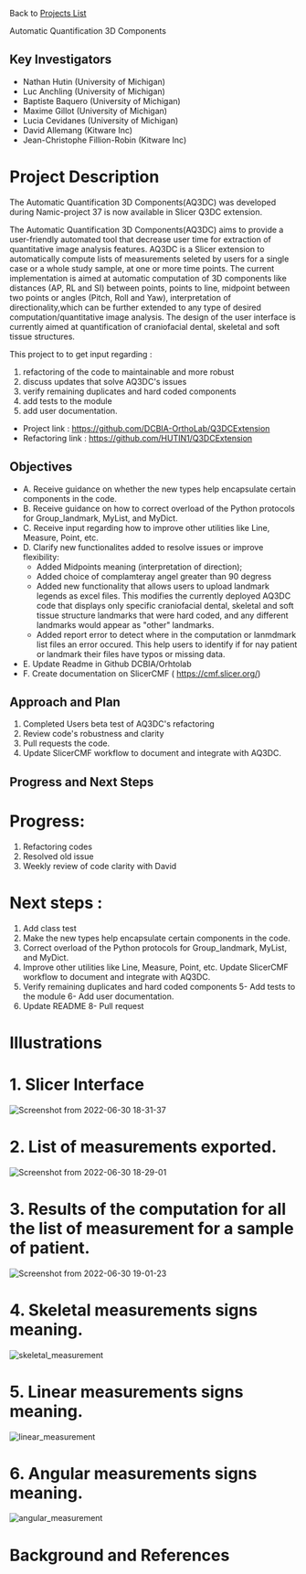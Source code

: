 Back to [Projects List](../../README.md#ProjectsList)

Automatic Quantification 3D Components

## Key Investigators
- Nathan Hutin (University of Michigan)
- Luc Anchling (University of Michigan)
- Baptiste Baquero (University of Michigan)
- Maxime Gillot (University of Michigan)
- Lucia Cevidanes (University of Michigan)
- David Allemang (Kitware Inc)
- Jean-Christophe Fillion-Robin (Kitware Inc)

# Project Description
The Automatic Quantification 3D Components(AQ3DC) was developed during Namic-project 37 is now available in Slicer Q3DC extension.

The Automatic Quantification 3D Components(AQ3DC) aims to provide a user-friendly automated tool that decrease user time for extraction of quantitative
image analysis features. 
AQ3DC is a Slicer extension to automatically compute lists of measurements seleted by users for a single case or a whole
study sample, at one or more time points. 
The current implementation is aimed at automatic computation of 3D components like distances (AP, RL and SI) 
between points, points to line, midpoint between two points or angles (Pitch, Roll and Yaw), interpretation of directionality,which can be further extended to any type of desired computation/quantitative image analysis. The design of the user interface is currently aimed at quantification of craniofacial dental,  skeletal and soft tissue structures. 

This project to to get input regarding : 
1. refactoring of the code to maintainable and more robust 
2. discuss updates that solve AQ3DC's issues
3. verify remaining duplicates and hard coded components
4. add tests to the module 
5. add user documentation.



- Project link : https://github.com/DCBIA-OrthoLab/Q3DCExtension
- Refactoring link : https://github.com/HUTIN1/Q3DCExtension 



## Objectives

- A. Receive guidance on whether the new types help encapsulate certain components in the code.
- B. Receive guidance on how to correct overload of the Python protocols for Group_landmark, MyList, and MyDict. 
- C. Receive input regarding how to improve other utilities like Line, Measure, Point, etc. 
- D.  Clarify new functionalites added to resolve issues or improve flexibility:
  - Added Midpoints meaning (interpretation of direction);
  - Added choice of complamteray angel  greater than 90 degress 
  - Added new functionality that allows users to upload landmark legends as excel files. This modifies the currently deployed AQ3DC code that displays only specific craniofacial dental,  skeletal and soft tissue structure landmarks that were hard coded, and any different landmarks would appear as "other" landmarks.
  - Added report error to detect where in the computation or lanmdmark list files an error  occured. This help users to identify if  for nay patient or landmark  their files have typos or missing data. 
- E. Update Readme in Github  DCBIA/Orhtolab
- F. Create documentation on SlicerCMF ( https://cmf.slicer.org/)

## Approach and Plan

1. Completed Users beta test of AQ3DC's refactoring 
2. Review code's robustness and clarity
3. Pull requests the code.
4. Update SlicerCMF workflow to document and integrate with AQ3DC.


## Progress and Next Steps

# Progress:
1. Refactoring codes
2. Resolved old issue
3. Weekly review of code clarity with David

# Next steps :

1. Add class test
1. Make the new types help encapsulate certain components in the code.
2. Correct overload of the Python protocols for Group_landmark, MyList, and MyDict. 
3. Improve other utilities like Line, Measure, Point, etc. Update SlicerCMF workflow to document and integrate with AQ3DC.
4. Verify remaining duplicates and hard coded components
5- Add tests to the module 
6- Add user documentation.
7. Update README
8- Pull request



# Illustrations

<!-- Add pictures and links to videos that demonstrate what has been accomplished.
![Description of picture](Example2.jpg)
![Some more images](Example2.jpg)
-->
# 1. Slicer Interface
![Screenshot from 2022-06-30 18-31-37](https://user-images.githubusercontent.com/83285614/176789715-f90c3ea5-faf6-4e49-bdf3-2683b18ce375.png)

# 2. List of measurements exported.
![Screenshot from 2022-06-30 18-29-01](https://user-images.githubusercontent.com/83285614/176789814-29e76874-1060-4681-bbe3-a4853975f510.png)

# 3. Results of the computation for all the list of measurement for a sample of patient.
![Screenshot from 2022-06-30 19-01-23](https://user-images.githubusercontent.com/83285614/176792428-d5c3cb6f-4e56-45c0-95e2-fb24798453a8.png)

# 4. Skeletal measurements signs meaning.
![skeletal_measurement](https://user-images.githubusercontent.com/83285614/176794349-fa99dcc8-bdf7-4518-ba8e-01451ebf05d8.jpeg)

# 5. Linear measurements signs meaning.
![linear_measurement](https://user-images.githubusercontent.com/83285614/176794371-c87e7cba-8242-4149-bbda-5e67e28859cc.jpeg)

# 6. Angular measurements signs meaning.
![angular_measurement](https://user-images.githubusercontent.com/83285614/176794405-c1e283e6-bad2-4da5-b777-991e93c419ce.jpeg)


# Background and References

<!-- If you developed any software, include link to the source code repository. If possible, also add links to sample data, and to any relevant publications. -->
